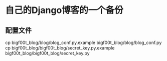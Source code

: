 # 自己的Django博客的一个备份

## 配置文件

cp bigf00t_blog/blog/blog_conf.py.example bigf00t_blog/blog/blog_conf.py
cp bigf00t_blog/bigf00t_blog/secret_key.py.example bigf00t_blog/bigf00t_blog/secret_key.py